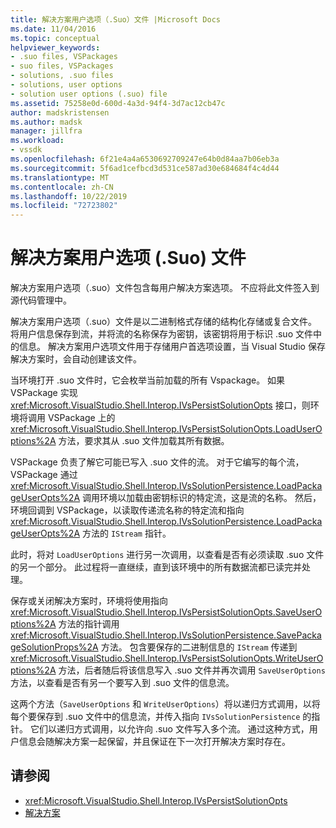 ```yaml
---
title: 解决方案用户选项（.Suo）文件 |Microsoft Docs
ms.date: 11/04/2016
ms.topic: conceptual
helpviewer_keywords:
- .suo files, VSPackages
- suo files, VSPackages
- solutions, .suo files
- solutions, user options
- solution user options (.suo) file
ms.assetid: 75258e0d-600d-4a3d-94f4-3d7ac12cb47c
author: madskristensen
ms.author: madsk
manager: jillfra
ms.workload:
- vssdk
ms.openlocfilehash: 6f21e4a4a6530692709247e64b0d84aa7b06eb3a
ms.sourcegitcommit: 5f6ad1cefbcd3d531ce587ad30e684684f4c4d44
ms.translationtype: MT
ms.contentlocale: zh-CN
ms.lasthandoff: 10/22/2019
ms.locfileid: "72723802"
---
```

# <a name="solution-user-options-suo-file"></a>解决方案用户选项 (.Suo) 文件
解决方案用户选项（.suo）文件包含每用户解决方案选项。 不应将此文件签入到源代码管理中。

 解决方案用户选项（.suo）文件是以二进制格式存储的结构化存储或复合文件。 将用户信息保存到流，并将流的名称保存为密钥，该密钥将用于标识 .suo 文件中的信息。 解决方案用户选项文件用于存储用户首选项设置，当 Visual Studio 保存解决方案时，会自动创建该文件。

 当环境打开 .suo 文件时，它会枚举当前加载的所有 Vspackage。 如果 VSPackage 实现 <xref:Microsoft.VisualStudio.Shell.Interop.IVsPersistSolutionOpts> 接口，则环境将调用 VSPackage 上的 <xref:Microsoft.VisualStudio.Shell.Interop.IVsPersistSolutionOpts.LoadUserOptions%2A> 方法，要求其从 .suo 文件加载其所有数据。

 VSPackage 负责了解它可能已写入 .suo 文件的流。 对于它编写的每个流，VSPackage 通过 <xref:Microsoft.VisualStudio.Shell.Interop.IVsSolutionPersistence.LoadPackageUserOpts%2A> 调用环境以加载由密钥标识的特定流，这是流的名称。 然后，环境回调到 VSPackage，以读取传递流名称的特定流和指向 <xref:Microsoft.VisualStudio.Shell.Interop.IVsSolutionPersistence.LoadPackageUserOpts%2A> 方法的 `IStream` 指针。

 此时，将对 `LoadUserOptions` 进行另一次调用，以查看是否有必须读取 .suo 文件的另一个部分。 此过程将一直继续，直到该环境中的所有数据流都已读完并处理。

 保存或关闭解决方案时，环境将使用指向 <xref:Microsoft.VisualStudio.Shell.Interop.IVsPersistSolutionOpts.SaveUserOptions%2A> 方法的指针调用 <xref:Microsoft.VisualStudio.Shell.Interop.IVsSolutionPersistence.SavePackageSolutionProps%2A> 方法。 包含要保存的二进制信息的 `IStream` 传递到 <xref:Microsoft.VisualStudio.Shell.Interop.IVsPersistSolutionOpts.WriteUserOptions%2A> 方法，后者随后将该信息写入 .suo 文件并再次调用 `SaveUserOptions` 方法，以查看是否有另一个要写入到 .suo 文件的信息流。

 这两个方法（`SaveUserOptions` 和 `WriteUserOptions`）将以递归方式调用，以将每个要保存到 .suo 文件中的信息流，并传入指向 `IVsSolutionPersistence` 的指针。 它们以递归方式调用，以允许向 .suo 文件写入多个流。 通过这种方式，用户信息会随解决方案一起保留，并且保证在下一次打开解决方案时存在。

## <a name="see-also"></a>请参阅
- <xref:Microsoft.VisualStudio.Shell.Interop.IVsPersistSolutionOpts>
- [解决方案](../../extensibility/internals/solutions-overview.md)